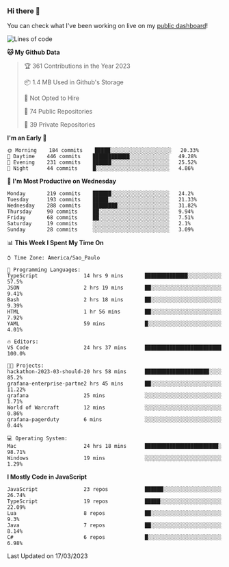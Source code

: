 ### Hi there 👋

<!--
**guicaulada/guicaulada** is a ✨ _special_ ✨ repository because its `README.md` (this file) appears on your GitHub profile.

Here are some ideas to get you started:

- 🔭 I’m currently working on ...
- 🌱 I’m currently learning ...
- 👯 I’m looking to collaborate on ...
- 🤔 I’m looking for help with ...
- 💬 Ask me about ...
- 📫 How to reach me: ...
- 😄 Pronouns: ...
- ⚡ Fun fact: ...
-->

You can check what I've been working on live on my [public dashboard](https://guicaulada.grafana.net/public-dashboards/7b7f644500ec4e6cb5d7a4e7b5ed0dab)!

<!--START_SECTION:waka-->
![Lines of code](https://img.shields.io/badge/From%20Hello%20World%20I%27ve%20Written-9.5%20million%20lines%20of%20code-blue)

**🐱 My Github Data** 

> 🏆 361 Contributions in the Year 2023
 > 
> 📦 1.4 MB Used in Github's Storage 
 > 
> 🚫 Not Opted to Hire
 > 
> 📜 74 Public Repositories 
 > 
> 🔑 39 Private Repositories  
 > 
**I'm an Early 🐤** 

```text
🌞 Morning    184 commits    █████░░░░░░░░░░░░░░░░░░░░   20.33% 
🌆 Daytime    446 commits    ████████████░░░░░░░░░░░░░   49.28% 
🌃 Evening    231 commits    ██████░░░░░░░░░░░░░░░░░░░   25.52% 
🌙 Night      44 commits     █░░░░░░░░░░░░░░░░░░░░░░░░   4.86%

```
📅 **I'm Most Productive on Wednesday** 

```text
Monday       219 commits    ██████░░░░░░░░░░░░░░░░░░░   24.2% 
Tuesday      193 commits    █████░░░░░░░░░░░░░░░░░░░░   21.33% 
Wednesday    288 commits    ████████░░░░░░░░░░░░░░░░░   31.82% 
Thursday     90 commits     ██░░░░░░░░░░░░░░░░░░░░░░░   9.94% 
Friday       68 commits     ██░░░░░░░░░░░░░░░░░░░░░░░   7.51% 
Saturday     19 commits     ░░░░░░░░░░░░░░░░░░░░░░░░░   2.1% 
Sunday       28 commits     ░░░░░░░░░░░░░░░░░░░░░░░░░   3.09%

```


📊 **This Week I Spent My Time On** 

```text
⌚︎ Time Zone: America/Sao_Paulo

💬 Programming Languages: 
TypeScript               14 hrs 9 mins       ██████████████░░░░░░░░░░░   57.5% 
JSON                     2 hrs 19 mins       ██░░░░░░░░░░░░░░░░░░░░░░░   9.41% 
Bash                     2 hrs 18 mins       ██░░░░░░░░░░░░░░░░░░░░░░░   9.39% 
HTML                     1 hr 56 mins        ██░░░░░░░░░░░░░░░░░░░░░░░   7.92% 
YAML                     59 mins             █░░░░░░░░░░░░░░░░░░░░░░░░   4.01%

🔥 Editors: 
VS Code                  24 hrs 37 mins      █████████████████████████   100.0%

🐱‍💻 Projects: 
hackathon-2023-03-should-20 hrs 58 mins      █████████████████████░░░░   85.2% 
grafana-enterprise-partne2 hrs 45 mins       ██░░░░░░░░░░░░░░░░░░░░░░░   11.22% 
grafana                  25 mins             ░░░░░░░░░░░░░░░░░░░░░░░░░   1.71% 
World of Warcraft        12 mins             ░░░░░░░░░░░░░░░░░░░░░░░░░   0.86% 
grafana-pagerduty        6 mins              ░░░░░░░░░░░░░░░░░░░░░░░░░   0.44%

💻 Operating System: 
Mac                      24 hrs 18 mins      ████████████████████████░   98.71% 
Windows                  19 mins             ░░░░░░░░░░░░░░░░░░░░░░░░░   1.29%

```

**I Mostly Code in JavaScript** 

```text
JavaScript               23 repos            ██████░░░░░░░░░░░░░░░░░░░   26.74% 
TypeScript               19 repos            █████░░░░░░░░░░░░░░░░░░░░   22.09% 
Lua                      8 repos             ██░░░░░░░░░░░░░░░░░░░░░░░   9.3% 
Java                     7 repos             ██░░░░░░░░░░░░░░░░░░░░░░░   8.14% 
C#                       6 repos             █░░░░░░░░░░░░░░░░░░░░░░░░   6.98%

```



 Last Updated on 17/03/2023
<!--END_SECTION:waka-->
